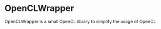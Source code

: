 OpenCLWrapper
=============

OpenCLWrapper is a small OpenCL library to simplify the usage of OpenCL
